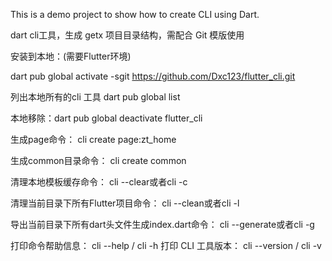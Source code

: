 This is a demo project to show how to create CLI using Dart.

dart cli工具，生成 getx 项目目录结构，需配合 Git 模版使用


安装到本地：(需要Flutter环境)

dart pub global activate -sgit https://github.com/Dxc123/flutter_cli.git

列出本地所有的cli 工具
dart pub global list

本地移除：dart pub global deactivate flutter_cli

生成page命令：
cli create page:zt_home

生成common目录命令：
cli create common


清理本地模板缓存命令：
cli --clear或者cli -c

清理当前目录下所有Flutter项目命令：
cli --clean或者cli -l

导出当前目录下所有dart头文件生成index.dart命令：
cli --generate或者cli -g


打印命令帮助信息：
cli --help / cli -h
打印 CLI 工具版本：
cli --version / cli -v

